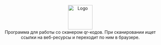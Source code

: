 <div align="center">
    <div>
        <img src="QrScanner/Resources/Logo.ico" alt="Logo" width="80" height="80">
    </div>
    <div>
        Программа для работы со сканером qr-кодов. При сканировании ищет ссылки на веб-ресурсы и переходит по ним в браузере.
    </div>
</div>